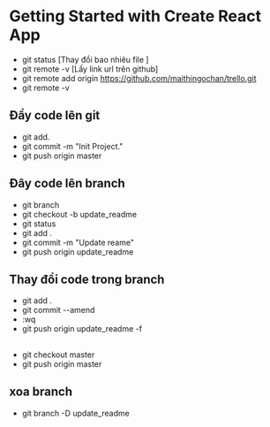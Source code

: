 # Getting Started with Create React App

- git status [Thay đổi bao nhiêu file ]
- git remote -v [Lấy link url trên github]
- git remote add origin https://github.com/maithingochan/trello.git
- git remote -v

## Đẩy code lên git
- git add.
- git commit -m "Init Project." 
- git push origin master
## Đây code lên branch
- git branch
- git checkout -b update_readme
- git status
- git add .
- git commit -m "Update reame"
- git push origin update_readme

## Thay đổi code trong branch
- git add .
- git commit --amend
- :wq
- git push origin update_readme -f
## 
- git checkout master
- git push origin master
## xoa branch
- git branch -D update_readme
